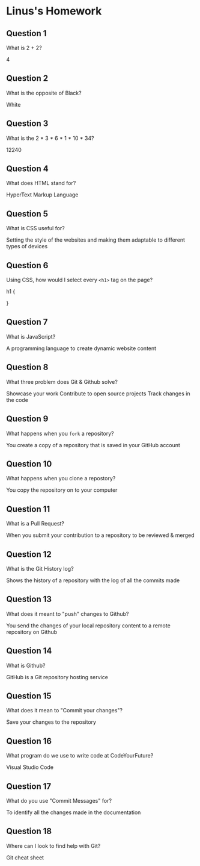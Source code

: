 # Linus's Homework

## Question 1

What is 2 + 2?

4

## Question 2

What is the opposite of Black?

White

## Question 3

What is the  2 * 3 * 6 * 1 * 10 * 34?

12240

## Question 4 

What does HTML stand for?

HyperText Markup Language

## Question 5

What is CSS useful for?

Setting the style of the websites and making them adaptable to different types of devices

## Question 6

Using CSS, how would I select every `<h1>` tag on the page?

h1 {

}

## Question 7

What is JavaScript?

A programming language to create dynamic website content

## Question 8

What three problem does Git & Github solve?

Showcase your work
Contribute to open source projects
Track changes in the code

## Question 9

What happens when you `fork` a repository?

You create a copy of a repository that is saved in your GitHub account

## Question 10 

What happens when you clone a repostory?

You copy the repository on to your computer

## Question 11

What is a Pull Request?

When you submit your contribution to a repository to be reviewed & merged


## Question 12

What is the Git History log?

Shows the history of a repository with the log of all the commits made

## Question 13

What does it meant to "push" changes to Github?

You send the changes of your local repository content to a remote repository on Github

## Question 14

What is Github?

GitHub is a Git repository hosting service

## Question 15

What does it mean to "Commit your changes"?

Save your changes to the repository

## Question 16

What program do we use to write code at CodeYourFuture?

Visual Studio Code

## Question 17

What do you use "Commit Messages" for?

To identify all the changes made in the documentation

## Question 18

Where can I look to find help with Git?

Git cheat sheet
